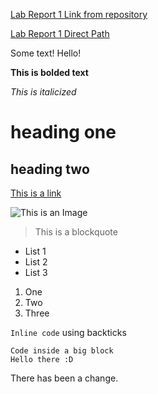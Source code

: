 [Lab Report 1 Link from repository](lab-report-1-week-2.html)

[Lab Report 1 Direct Path](https://mialyssa.github.io/cse15l-lab-reports/lab-report-1-week-2.html)


Some text! Hello!

__This is bolded text__

*This is italicized*

# heading one
## heading two
[This is a link](https://youtu.be/dQw4w9WgXcQ)

![This is an Image](https://images.unsplash.com/photo-1567990989224-6441e1483ac8?ixlib=rb-1.2.1&ixid=MnwxMjA3fDB8MHxzZWFyY2h8MXx8aGliaXNjdXN8ZW58MHx8MHx8&w=1000&q=80)
> This is a blockquote
* List 1
* List 2
* List 3
1. One
2. Two
3. Three

`Inline code` using backticks

``` 
Code inside a big block
Hello there :D
```

There has been a change.
